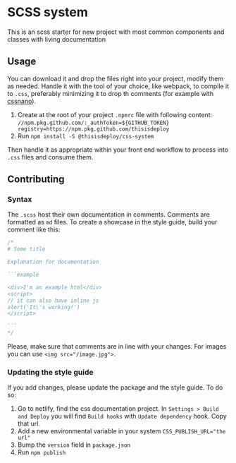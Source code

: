 # SCSS system

This is an scss starter for new project with most common components and classes with living documentation

## Usage

You can download it and drop the files right into your project, modify them as needed. Handle it with the tool of your choice, like webpack, to compile it to `.css`, preferably minimizing it to drop th comments (for example with [cssnano](https://www.npmjs.com/package/cssnano-webpack-plugin)).

1. Create at the root of your project `.npmrc` file with following content: ```//npm.pkg.github.com/:_authToken=${GITHUB_TOKEN}
registry=https://npm.pkg.github.com/thisisdeploy```
2. Run `npm install -S @thisisdeploy/css-system`

Then handle it as appropriate within your front end workflow to process into `.css` files and consume them.

## Contributing

### Syntax

The `.scss` host their own documentation in comments. Comments are formatted as `md` files. To create a showcase in the style guide, build your comment like this:

~~~scss
/*
# Some title

Explanation for documentation

```example

<div>I'm an example html</div>
<script>
// it can also have inline js
alert('It\'s working!')
</script>

```
*/
~~~~

Please, make sure that comments are in line with your changes. For images you can use `<img src="/image.jpg">`.

### Updating the style guide

If you add changes, please update the package and the style guide. To do so:

1. Go to netlify, find the css documentation project. In `Settings > Build and Deploy` you will find `Build hooks` with `Update dependency` hook. Copy that url.
2. Add a new environmental variable in your system `CSS_PUBLISH_URL="the url"`
3. Bump the `version` field in `package.json`
4. Run `npm publish`
